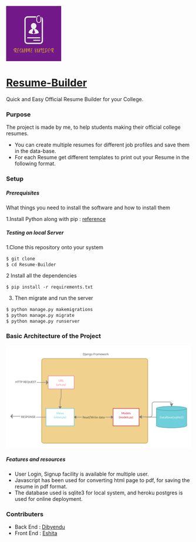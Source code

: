 
<img src="https://github.com/DbDibyendu/Resume-Builder/blob/main/main/static/images/resume.png?raw=true" width="150">

# [Resume-Builder](https://db-cli.herokuapp.com/)

Quick and Easy Official Resume Builder for your College. 


 
### Purpose
The project is made by me, to help students making their official college resumes.
  - You can create multiple resumes for different job profiles and save them in the data-base.
  - For each Resume get different templates to print out your Resume in the following format.

### Setup

#####  Prerequisites
What things you need to install the software and how to install them          
            
1.Install Python along with pip : [reference](https://www.digitalocean.com/community/tutorials/how-to-install-python-3-and-set-up-a-programming-environment-on-an-ubuntu-20-04-server)   

##### Testing on local Server
1.Clone this repository onto your system
```
$ git clone 
$ cd Resume-Builder
```          
2 Install all the dependencies
```
$ pip install -r requirements.txt
```
3. Then migrate and run the server
```
$ python manage.py makemigrations
$ python manage.py migrate
$ python manage.py runserver
```
### Basic Architecture of the Project

![image](https://github.com/DbDibyendu/Resume-Builder/blob/main/main/static/images/Architecture.png?raw=true)

##### Features and resources
- User Login, Signup facility is available for multiple user.
- Javascript has been used for converting html page to pdf, for saving the resume in pdf format.
- The database used is sqlite3 for local system, and heroku postgres is used for online deployment.

### Contributers           
- Back End : [Dibyendu](https://github.com/DbDibyendu)
- Front End :  [Eshita](https://github.com/eshitachandwani)

